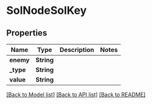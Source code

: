 # SolNodeSolKey

## Properties

Name | Type | Description | Notes
------------ | ------------- | ------------- | -------------
**enemy** | **String** |  | 
**_type** | **String** |  | 
**value** | **String** |  | 

[[Back to Model list]](../README.md#documentation-for-models) [[Back to API list]](../README.md#documentation-for-api-endpoints) [[Back to README]](../README.md)


